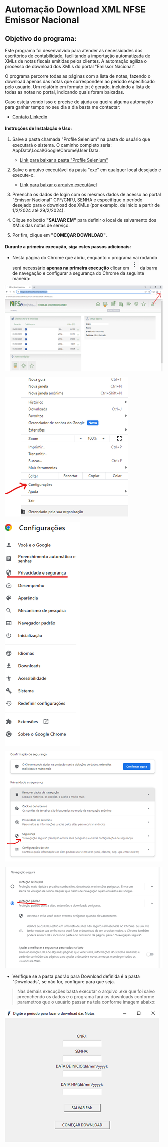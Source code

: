 <h1>Automação Download XML NFSE Emissor Nacional</h1>

<h2>Objetivo do programa:</h2>

Este programa foi desenvolvido para atender às necessidades dos escritórios de contabilidade, facilitando a importação automatizada de XMLs de notas fiscais emitidas pelos clientes. A automação agiliza o processo de download dos XMLs do portal "Emissor Nacional".

O programa percorre todas as páginas com a lista de notas, fazendo o download apenas das notas que correspondem ao período especificado pelo usuário. Um relatório em formato txt é gerado, incluindo a lista de todas as notas no portal, indicando quais foram baixadas.

Caso esteja vendo isso e precise de ajuda ou queira alguma automação para ganhar tempo no seu dia a dia basta me contactar:

- [Contato Linkedin](https://www.linkedin.com/in/catiuscipagnonceli-cienciasdacomputacao/)

<h4>Instruções de Instalação e Uso:</h4>

1. Salve a pasta chamada "Profile Selenium" na pasta do usuário que executará o sistema. O caminho completo seria: AppData\Local\Google\Chrome\User Data.
    * [Link para baixar a pasta "Profile Selenium"](https://github.com/CatiusciScheffer/Python/tree/19ba4b7dbd10b0c7ec3673f2d9cf61352924489f/Automacao_Baixar%20NFE_Gov/Profile%20Selenium)
  
1. Salve o arquivo executável da pasta "exe" em qualquer local desejado e execute-o.
   * [Link para baixar o arquivo executável](https://github.com/CatiusciScheffer/Python/tree/19ba4b7dbd10b0c7ec3673f2d9cf61352924489f/Automacao_Baixar%20NFE_Gov/exe)

2. Preencha os dados de login com os mesmos dados de acesso ao portal "Emissor Nacional" CPF/CNPJ, SENHA e especifique o período desejado para o download dos XMLs (por exemplo, de início a partir de 1/2/2024 até 29/2/2024).

3. Clique no botão **"SALVAR EM"** para definir o local de salvamento dos XMLs das notas de serviço.

4. Por fim, clique em **"COMEÇAR DOWNLOAD"**.

<h4>Durante a primeira execução, siga estes passos adicionais:</h4>

* Nesta página do Chrome que abriu, enquanto o programa vai rodando será necessário **apenas na primeira execução** clicar em **![imagem de onde clicar](./img/conf.png)** da barra de navegação e configurar a segurança do Chrome da seguinte maneira:
 
![clicar nos três pontinhos"](./img/tela_conf.png)

![escolher a opção "configurações"](./img/configur.png)

![clicar em "privacidade e segurança"](./img/priv.png)

![clicar em "segurança"](./img/seg.png)

![escolher "proteção padrão"](./img/nav_padrao.png)

* Verifique se a pasta padrão para Download definida é a pasta "Downloads", se não for, configure para que seja.

>Nas demais execuções basta executar o arquivo .exe que foi salvo preenchendo os dados e o programa fará os downloads conforme parametros que o usuário passar na tela conforme imagem abaixo:
  
![tela para preencher](./img/tela_sist_download.png)